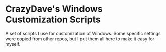 # CrazyDave's Windows Customization Scripts
A set of scripts I use for customization of Windows. Some specific settings were copied from other repos, but I put them all here to make it easy for myself.
